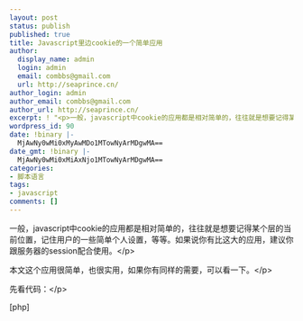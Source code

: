 ```yaml
---
layout: post
status: publish
published: true
title: Javascript里边cookie的一个简单应用
author:
  display_name: admin
  login: admin
  email: combbs@gmail.com
  url: http://seaprince.cn/
author_login: admin
author_email: combbs@gmail.com
author_url: http://seaprince.cn/
excerpt: ! "<p>一般，javascript中cookie的应用都是相对简单的，往往就是想要记得某个层的当前位置，记住用户的一些简单个人设置，等等。如果说你有比这大的应用，建议你跟服务器的session配合使用。</p>\r\n<p>本文这个应用很简单，也很实用，如果你有同样的需要，可以看一下。</p>"
wordpress_id: 90
date: !binary |-
  MjAwNy0wMi0xMyAwMDo1MTowNyArMDgwMA==
date_gmt: !binary |-
  MjAwNy0wMi0xMiAxNjo1MTowNyArMDgwMA==
categories:
- 脚本语言
tags:
- javascript
comments: []
---
```

<p>一般，javascript中cookie的应用都是相对简单的，往往就是想要记得某个层的当前位置，记住用户的一些简单个人设置，等等。如果说你有比这大的应用，建议你跟服务器的session配合使用。<&#47;p></p>
<p>本文这个应用很简单，也很实用，如果你有同样的需要，可以看一下。<&#47;p></p>
<p>先看代码：<&#47;p></p>
<p>[php]<script language="JavaScript"><br &#47;><!--<br &#47;>i=0;<br &#47;>function sc(name,value) {<br &#47;>&nbsp;i++;<br &#47;>&nbsp;document.cookie = 'js_var='+i;<br &#47;>}<br &#47;>function gc() {<br &#47;>&nbsp;document.getElementById('v').innerHTML=document.cookie;<br &#47;>}<br &#47;>&#47;&#47;--><br &#47;><&#47;script><br &#47;>
<div id='v'><&#47;div><br &#47;><input type="button" value='click' onclick="sc();gc();">[&#47;php]<&#47;p></p>
<p>效果：<&#47;p></p>
<p>&nbsp;<&#47;p><br />
<script language="JavaScript"><br />
<!--<br />
i=0;<br />
function sc(name,value) {<br />
	i++;<br />
	document.cookie = 'js_var='+i;<br />
}<br />
function gc() {<br />
	document.getElementById('v').innerHTML=document.cookie;<br />
}<br />
&#47;&#47;--><br />
<&#47;script></p>
<div id="v"><&#47;div><br />
<input onclick="sc();gc();" type="button" value="click" &#47;></p>
<p>怎么样，感觉还可以吧！是不是比网上的很多方法都要简单容易理解得多！？能实现效果的方法中，最简单的就是最好的。<&#47;p></p>
